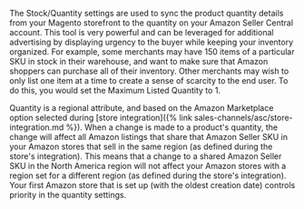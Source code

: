
The Stock/Quantity settings are used to sync the product quantity details from your Magento storefront to the quantity on your Amazon Seller Central account. This tool is very powerful and can be leveraged for additional advertising by displaying urgency to the buyer while keeping your inventory organized. For example, some merchants may have 150 items of a particular SKU in stock in their warehouse, and want to make sure that Amazon shoppers can purchase all of their inventory. Other merchants may wish to only list one item at a time to create a sense of scarcity to the end user. To do this, you would set the Maximum Listed Quantity to 1.

Quantity is a regional attribute, and based on the Amazon Marketplace option selected during [store integration]({% link sales-channels/asc/store-integration.md %}). When a change is made to a product's quantity, the change will affect all Amazon listings that share that Amazon Seller SKU in your Amazon stores that sell in the same region (as defined during the store's integration). This means that a change to a shared Amazon Seller SKU in the North America region will not affect your Amazon stores with a region set for a different region (as defined during the store's integration). Your first Amazon store that is set up (with the oldest creation date) controls priority in the quantity settings.
